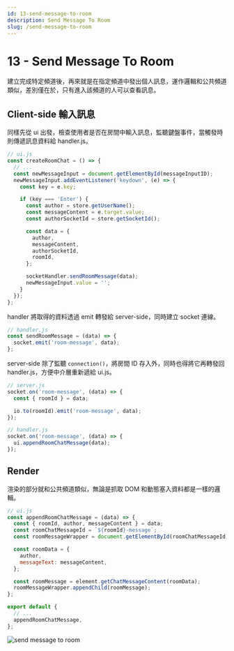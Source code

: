 ```yaml
---
id: 13-send-message-to-room
description: Send Message To Room
slug: /send-message-to-room
---
```


# 13 - Send Message To Room

建立完成特定頻道後，再來就是在指定頻道中發出個人訊息，運作邏輯和公共頻道類似，差別僅在於，只有進入該頻道的人可以查看訊息。

## Client-side 輸入訊息

同樣先從 ui 出發，檢查使用者是否在房間中輸入訊息，監聽鍵盤事件，當觸發時則傳遞訊息資料給 handler.js。

```javascript
// ui.js
const createRoomChat = () => {
  // ...
  const newMessageInput = document.getElementById(messageInputID);
  newMessageInput.addEventListener('keydown', (e) => {
    const key = e.key;

    if (key === 'Enter') {
      const author = store.getUserName();
      const messageContent = e.target.value;
      const authorSocketId = store.getSocketId();

      const data = {
        author,
        messageContent,
        authorSocketId,
        roomId,
      };

      socketHandler.sendRoomMessage(data);
      newMessageInput.value = '';
    }
  });
};
```

handler 將取得的資料透過 emit 轉發給 server-side，同時建立 socket 連線。

```javascript
// handler.js
const sendRoomMessage = (data) => {
  socket.emit('room-message', data);
};
```

server-side 除了監聽 `connection()`，將房間 ID 存入外，同時也得將它再轉發回 handler.js，方便中介層重新遞給 ui.js。

```javascript
// server.js
socket.on('room-message', (data) => {
  const { roomId } = data;

  io.to(roomId).emit('room-message', data);
});
```

```javascript
// handler.js
socket.on('room-message', (data) => {
  ui.appendRoomChatMessage(data);
});
```

## Render

渲染的部分就和公共頻道類似，無論是抓取 DOM 和動態塞入資料都是一樣的邏輯。

```javascript
// ui.js
const appendRoomChatMessage = (data) => {
  const { roomId, author, messageContent } = data;
  const roomChatMessageId = `${roomId}-message`;
  const roomMessageWrapper = document.getElementById(roomChatMessageId);

  const roomData = {
    author,
    messageText: messageContent,
  };

  const roomMessage = element.getChatMessageContent(roomData);
  roomMessageWrapper.appendChild(roomMessage);
};

export default {
  // ...
  appendRoomChatMessage,
};

```

![send message to room](https://i.imgur.com/ixdVdFG.gif)
